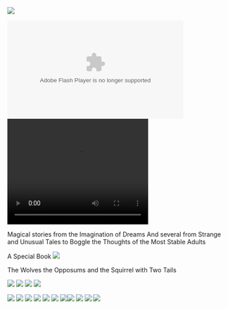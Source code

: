 

![](images/sometrainTT.png)

<object width="400" height="224" >
<param name="allowfullscreen" value="true" />
<param name="allowscriptaccess" value="always" />
<param name="movie" value="https://www.kidsbooksandfun.com/Video/racoon.mp4" />
<embed src="https://www.kidsbooksandfun.com/Video/racoon.mp4" type="application/x-shockwave-flash"
allowscriptaccess="always" allowfullscreen="true" width="400" height="224">
</embed>
</object>



<video width="320" height="240" controls>
<source src=https://kidsbooksandfun.com/C:\Users\lfern\Videos\racoon.mp4" type="video/mp4">
</video> 
      
Magical stories from the Imagination of Dreams
And several from Strange and Unusual Tales to Boggle the Thoughts of the Most Stable Adults

A Special Book
![](images/wolves.png)

The Wolves the Opposums and the Squirrel with Two Tails

![](images/RingofSkeletons.jpg) ![](images/curse.jpg) ![](images/Bridge1.jpg) ![](images/godivawhata.jpg)

![](images/lady.jpg) ![](images/searchblackrose.jpg) ![](images/wizard.jpg) ![](images/tomturkey.jpg) 
![](images/unicorns.jpg)  ![](images/treasure.jpg) ![](images/summer.jpg)![](images/blackcats.jpg)
![](images/skeleton.png) ![](images/shipBirds.png) ![](images/cattmouseM.png)
